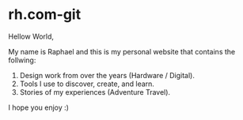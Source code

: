 # rh.com-git

Hellow World, 

My name is Raphael and this is my personal website that contains the follwing: 

1. Design work from over the years (Hardware / Digital).
2. Tools I use to discover, create, and learn. 
3. Stories of my experiences (Adventure Travel). 

I hope you enjoy :) 
